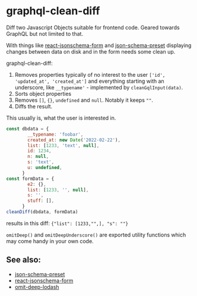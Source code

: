 # graphql-clean-diff

Diff two Javascript Objects suitable for frontend code. Geared towards GraphQL but not limited to that.

With things like [react-jsonschema-form](https://github.com/rjsf-team/react-jsonschema-form/) and [json-schema-preset](https://www.npmjs.com/package/json-schema-preset) displaying changes between data on disk and in the form needs some clean up.

graphql-clean-diff:

1. Removes properties typically of no interest to the user `['id', 'updated_at', 'created_at']` and everything starting with an underscore, like `__typename'` - implemented by `cleanGqlInput(data)`.
2. Sorts object properties
3. Removes `[]`,  `{}`, `undefined` and `null`. Notably it keeps `""`.
4. Diffs the result. 

This usually is, what the user is interested in.

```js
const dbdata = {
        __typename: 'foobar',
        created_at: new Date('2022-02-22'),
        list: [1233, 'text', null],
        id: 1234,
        n: null,
        s: 'text',
        u: undefined,
      }
const formData = {
        e2: {},
        list: [1233, '', null],
        s: '',
        stuff: [],
      }
cleanDiff(dbdata, formData)
```

results in this diff: `{"list": [1233,"",], "s": ""}`


`omitDeep()` and `omitDeepUnderscore()` are exported utility functions which may come handy in your own code.

## See also:

* [json-schema-preset](https://www.npmjs.com/package/json-schema-preset)
* [react-jsonschema-form](https://www.npmjs.com/package/@rjsf/core)
* [omit-deep-lodash](https://www.npmjs.com/package/omit-deep-lodash)